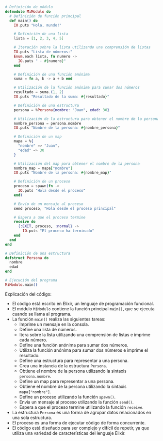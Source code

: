 ```elixir
# Definición de módulo
defmodule MiModulo do
  # Definición de función principal
  def main() do
    IO.puts "Hola, mundo!"

    # Definición de una lista
    lista = [1, 2, 3, 4, 5]

    # Iteración sobre la lista utilizando una comprensión de listas
    IO.puts "Lista de números:"
    Enum.each lista, fn numero ->
      IO.puts " - #{numero}"
    end

    # Definición de una función anónima
    suma = fn a, b -> a + b end

    # Utilización de la función anónima para sumar dos números
    resultado = suma.(1, 2)
    IO.puts "Resultado de la suma: #{resultado}"

    # Definición de una estructura
    persona = %Persona{nombre: "Juan", edad: 30}

    # Utilización de la estructura para obtener el nombre de la persona
    nombre_persona = persona.nombre
    IO.puts "Nombre de la persona: #{nombre_persona}"

    # Definición de un map
    mapa = %{
      "nombre" => "Juan",
      "edad" => 30
    }

    # Utilización del map para obtener el nombre de la persona
    nombre_map = mapa["nombre"]
    IO.puts "Nombre de la persona: #{nombre_map}"

    # Definición de un proceso
    proceso = spawn(fn ->
      IO.puts "Hola desde el proceso"
    end)

    # Envío de un mensaje al proceso
    send proceso, "Hola desde el proceso principal"

    # Espera a que el proceso termine
    receive do
      {:EXIT, proceso, :normal} ->
        IO.puts "El proceso ha terminado"
    end
  end
end

# Definición de una estructura
defstruct Persona do
  nombre
  edad
end

# Ejecución del programa
MiModulo.main()
```

Explicación del código:

* El código está escrito en Elixir, un lenguaje de programación funcional.
* El módulo `MiModulo` contiene la función principal `main()`, que se ejecuta cuando se llama al programa.
* La función `main()` realiza las siguientes tareas:
    * Imprime un mensaje en la consola.
    * Define una lista de números.
    * Itera sobre la lista utilizando una comprensión de listas e imprime cada número.
    * Define una función anónima para sumar dos números.
    * Utiliza la función anónima para sumar dos números e imprime el resultado.
    * Define una estructura para representar a una persona.
    * Crea una instancia de la estructura `Persona`.
    * Obtiene el nombre de la persona utilizando la sintaxis `persona.nombre`.
    * Define un map para representar a una persona.
    * Obtiene el nombre de la persona utilizando la sintaxis `mapa["nombre"]`.
    * Define un proceso utilizando la función `spawn()`.
    * Envía un mensaje al proceso utilizando la función `send()`.
    * Espera a que el proceso termine utilizando la función `receive`.
* La estructura `Persona` es una forma de agrupar datos relacionados en una sola estructura.
* El proceso es una forma de ejecutar código de forma concurrente.
* El código está diseñado para ser complejo y difícil de repetir, ya que utiliza una variedad de características del lenguaje Elixir.